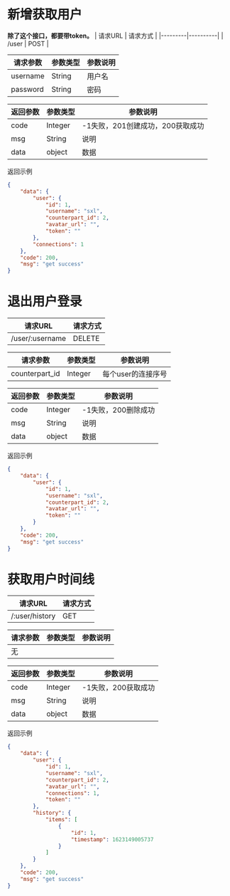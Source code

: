 # 新增获取用户
**除了这个接口，都要带token。**
| 请求URL | 请求方式 |
|---------|----------|
| /user   | POST     |

| 请求参数 | 参数类型 | 参数说明 |
|----------|----------|--------|
| username | String   | 用户名   |
| password | String   | 密码     |

| 返回参数 | 参数类型 | 参数说明                       |
|----------|----------|------------------------------|
| code     | Integer  | -1失败，201创建成功，200获取成功 |
| msg      | String   | 说明                           |
| data     | object   | 数据                           |

返回示例

```json
{
    "data": {
        "user": {
            "id": 1,
            "username": "sxl",
            "counterpart_id": 2,
            "avatar_url": "",
            "token": ""
        },
        "connections": 1
    },
    "code": 200,
    "msg": "get success"
}
```

# 退出用户登录

| 请求URL         | 请求方式 |
|-----------------|----------|
| /user/:username | DELETE   |

| 请求参数       | 参数类型 | 参数说明           |
|----------------|----------|----------------|
| counterpart_id | Integer  | 每个user的连接序号 |

| 返回参数 | 参数类型 | 参数说明           |
|----------|----------|------------------|
| code     | Integer  | -1失败，200删除成功 |
| msg      | String   | 说明               |
| data     | object   | 数据               |

返回示例

```json
{
    "data": {
        "user": {
            "id": 1,
            "username": "sxl",
            "counterpart_id": 2,
            "avatar_url": "",
            "token": ""
        }
    },
    "code": 200,
    "msg": "get success"
}
```

# 获取用户时间线
| 请求URL         | 请求方式 |
|-----------------|----------|
| /:user/history | GET      |

| 请求参数 | 参数类型 | 参数说明 |
|---------|----------|----------|
| 无       |          |          |


| 返回参数 | 参数类型 | 参数说明           |
|----------|----------|------------------|
| code     | Integer  | -1失败，200获取成功 |
| msg      | String   | 说明               |
| data     | object   | 数据               |

返回示例

```json
{
    "data": {
        "user": {
            "id": 1,
            "username": "sxl",
            "counterpart_id": 2,
            "avatar_url": "",
            "connections": 1,
            "token": ""
        },
        "history": {
            "items": [
                {
                    "id": 1,
                    "timestamp": 1623149005737
                }
            ]
        }
    },
    "code": 200,
    "msg": "get success"
}
```
